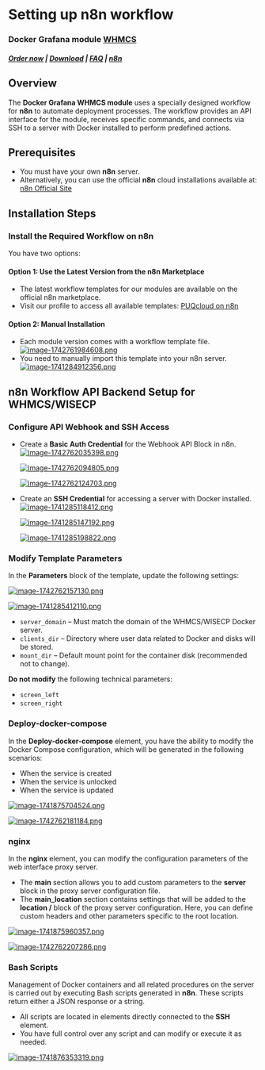 # Setting up n8n workflow

### Docker Grafana module **[WHMCS](https://puqcloud.com/link.php?id=77)** 

#####  [Order now](https://puqcloud.com/whmcs-module-docker-grafana.php) | [Download](https://download.puqcloud.com/WHMCS/servers/PUQ_WHMCS-Docker-Grafana/) | [FAQ](https://faq.puqcloud.com/) | [n8n](https://puqcloud.com/link.php?id=117)

## Overview

The **Docker Grafana WHMCS module** uses a specially designed workflow for **n8n** to automate deployment processes. The workflow provides an API interface for the module, receives specific commands, and connects via SSH to a server with Docker installed to perform predefined actions.

## Prerequisites

- You must have your own **n8n** server.
- Alternatively, you can use the official **n8n** cloud installations available at: [n8n Official Site](https://n8n.partnerlinks.io/o692v7cg297k)

## Installation Steps

### Install the Required Workflow on n8n

You have two options:

#### **Option 1: Use the Latest Version from the n8n Marketplace**

- The latest workflow templates for our modules are available on the official n8n marketplace.
- Visit our profile to access all available templates: [PUQcloud on n8n](https://n8n.io/creators/puqcloud/)

#### **Option 2: Manual Installation**

- Each module version comes with a workflow template file.  
    [![image-1742761984608.png](https://doc.puq.info/uploads/images/gallery/2025-03/scaled-1680-/image-1742761984608.png)](https://doc.puq.info/uploads/images/gallery/2025-03/image-1742761984608.png)
- You need to manually import this template into your n8n server.  
    [![image-1741284912356.png](https://doc.puq.info/uploads/images/gallery/2025-03/scaled-1680-/image-1741284912356.png)](https://doc.puq.info/uploads/images/gallery/2025-03/image-1741284912356.png)

## n8n Workflow API Backend Setup for WHMCS/WISECP

### Configure API Webhook and SSH Access

- Create a **Basic Auth Credential** for the Webhook API Block in n8n.  
    [![image-1742762035398.png](https://doc.puq.info/uploads/images/gallery/2025-03/scaled-1680-/image-1742762035398.png)](https://doc.puq.info/uploads/images/gallery/2025-03/image-1742762035398.png)
    
    [![image-1742762094805.png](https://doc.puq.info/uploads/images/gallery/2025-03/scaled-1680-/image-1742762094805.png)](https://doc.puq.info/uploads/images/gallery/2025-03/image-1742762094805.png)
    
    [![image-1742762124703.png](https://doc.puq.info/uploads/images/gallery/2025-03/scaled-1680-/image-1742762124703.png)](https://doc.puq.info/uploads/images/gallery/2025-03/image-1742762124703.png)
- Create an **SSH Credential** for accessing a server with Docker installed.  
    [![image-1741285118412.png](https://doc.puq.info/uploads/images/gallery/2025-03/scaled-1680-/image-1741285118412.png)](https://doc.puq.info/uploads/images/gallery/2025-03/image-1741285118412.png)
    
    [![image-1741285147192.png](https://doc.puq.info/uploads/images/gallery/2025-03/scaled-1680-/image-1741285147192.png)](https://doc.puq.info/uploads/images/gallery/2025-03/image-1741285147192.png)
    
    [![image-1741285198822.png](https://doc.puq.info/uploads/images/gallery/2025-03/scaled-1680-/image-1741285198822.png)](https://doc.puq.info/uploads/images/gallery/2025-03/image-1741285198822.png)

### Modify Template Parameters

In the **Parameters** block of the template, update the following settings:

[![image-1742762157130.png](https://doc.puq.info/uploads/images/gallery/2025-03/scaled-1680-/image-1742762157130.png)](https://doc.puq.info/uploads/images/gallery/2025-03/image-1742762157130.png)

[![image-1741285412110.png](https://doc.puq.info/uploads/images/gallery/2025-03/scaled-1680-/image-1741285412110.png)](https://doc.puq.info/uploads/images/gallery/2025-03/image-1741285412110.png)

- `server_domain` – Must match the domain of the WHMCS/WISECP Docker server.
- `clients_dir` – Directory where user data related to Docker and disks will be stored.
- `mount_dir` – Default mount point for the container disk (recommended not to change).

**Do not modify** the following technical parameters:

- `screen_left`
- `screen_right`

### **Deploy-docker-compose**

In the **Deploy-docker-compose** element, you have the ability to modify the Docker Compose configuration, which will be generated in the following scenarios:

- When the service is created
- When the service is unlocked
- When the service is updated

[![image-1741875704524.png](https://doc.puq.info/uploads/images/gallery/2025-03/scaled-1680-/image-1741875704524.png)](https://doc.puq.info/uploads/images/gallery/2025-03/image-1741875704524.png)

[![image-1742762181184.png](https://doc.puq.info/uploads/images/gallery/2025-03/scaled-1680-/image-1742762181184.png)](https://doc.puq.info/uploads/images/gallery/2025-03/image-1742762181184.png)

### **nginx**

In the **nginx** element, you can modify the configuration parameters of the web interface proxy server.

- The **main** section allows you to add custom parameters to the **server** block in the proxy server configuration file.
- The **main\_location** section contains settings that will be added to the **location /** block of the proxy server configuration. Here, you can define custom headers and other parameters specific to the root location.

[![image-1741875960357.png](https://doc.puq.info/uploads/images/gallery/2025-03/scaled-1680-/image-1741875960357.png)](https://doc.puq.info/uploads/images/gallery/2025-03/image-1741875960357.png)

[![image-1742762207286.png](https://doc.puq.info/uploads/images/gallery/2025-03/scaled-1680-/image-1742762207286.png)](https://doc.puq.info/uploads/images/gallery/2025-03/image-1742762207286.png)

### **Bash Scripts**

Management of Docker containers and all related procedures on the server is carried out by executing Bash scripts generated in **n8n**. These scripts return either a JSON response or a string.

- All scripts are located in elements directly connected to the **SSH** element.
- You have full control over any script and can modify or execute it as needed.

[![image-1741876353319.png](https://doc.puq.info/uploads/images/gallery/2025-03/scaled-1680-/image-1741876353319.png)](https://doc.puq.info/uploads/images/gallery/2025-03/image-1741876353319.png)